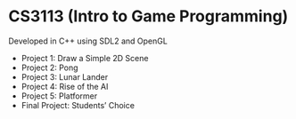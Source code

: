 # CS3113 (Intro to Game Programming)

Developed in C++ using SDL2 and OpenGL

* Project 1: Draw a Simple 2D Scene
* Project 2: Pong
* Project 3: Lunar Lander
* Project 4: Rise of the AI
* Project 5: Platformer
* Final Project: Students’ Choice
